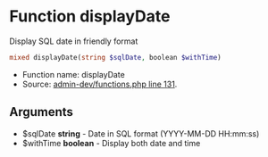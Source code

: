 Function displayDate
===========================

Display SQL date in friendly format



```php
mixed displayDate(string $sqlDate, boolean $withTime)
```

* Function name: displayDate
* Source: [admin-dev/functions.php line 131](https://github.com/PrestaShop/PrestaShop/blob/1.6.0.10/admin-dev/functions.php#L131).

Arguments
---------

* $sqlDate **string** - Date in SQL format (YYYY-MM-DD HH:mm:ss)
* $withTime **boolean** - Display both date and time

